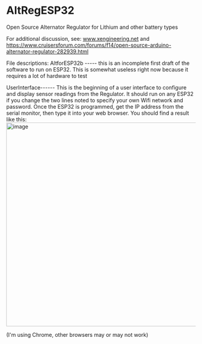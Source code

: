 # AltRegESP32
Open Source Alternator Regulator for Lithium and other battery types

For additional discussion, see:
www.xengineering.net
and
https://www.cruisersforum.com/forums/f14/open-source-arduino-alternator-regulator-282939.html

File descriptions:
AltforESP32b ----- this is an incomplete first draft of the software to run on ESP32.  This is somewhat useless right now because it requires a lot of hardware to test

UserInterface------  This is the beginning of a user interface to configure and display sensor readings from the Regulator.  It should run on any ESP32 if you change the two lines noted to specify your own Wifi network and password.   Once the ESP32 is programmed, get the IP address from the serial monitor, then type it into your web browser.  You should find a result like this:
<img width="543" alt="image" src="https://github.com/markliquid1/AltRegESP32/assets/139247086/b612e7e0-d308-43a9-a9d8-d44f8c1563a6">


(I'm using Chrome, other browsers may or may not work)




